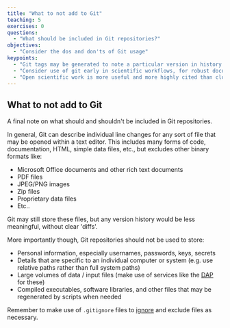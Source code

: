 ```yaml
---
title: "What to not add to Git"
teaching: 5
exercises: 0
questions:
  - "What should be included in Git repositories?"
objectives:
  - "Consider the dos and don'ts of Git usage"
keypoints:
  - "Git tags may be generated to note a particular version in history."
  - "Consider use of git early in scientific workflows, for robust documentation"
  - "Open scientific work is more useful and more highly cited than closed."
---
```


## What to not add to Git

A final note on what should and shouldn't be included in Git repositories. 

In general, Git can describe individual line changes for any sort of file that may 
be opened within a text editor. This includes many forms of code, documentation,
HTML, simple data files, etc., but excludes other binary formats like:
- Microsoft Office documents and other rich text documents
- PDF files
- JPEG/PNG images
- Zip files
- Proprietary data files
- Etc..

Git may still store these files, but any version history would be less meaningful, without clear 'diffs'. 
  
More importantly though, Git repositories should not be used to store:
- Personal information, especially usernames, passwords, keys, secrets
- Details that are specific to an individual computer or system (e.g. use relative paths rather than
  full system paths)
- Large volumes of data / input files (make use of services like the [DAP](https://data.csiro.au/) for these)
- Compiled executables, software libraries, and other files that may be regenerated by scripts when needed

Remember to make use of `.gitignore` files to [ignore](https://git-scm.com/docs/gitignore) and exclude files 
as necessary.  
  